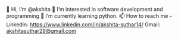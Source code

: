 👋 Hi, I’m @akshita
👀 I’m interested in software development and programming
🌱 I’m currently learning python.
📫 How to reach me - Linkedin: https://www.linkedin.com/in/akshita-suthar14/ Gmail: akshitasuthar29@gmail.com
